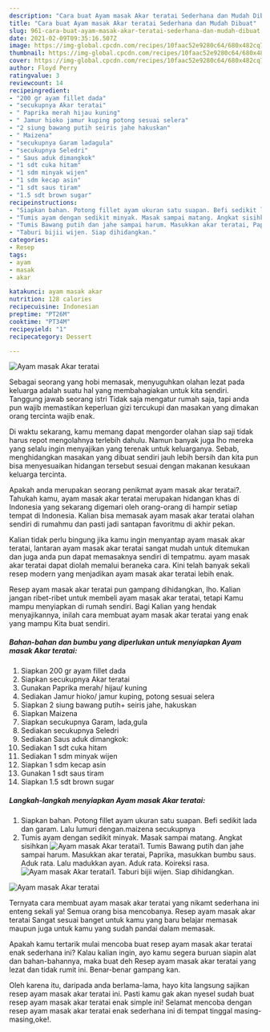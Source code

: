 ```yaml
---
description: "Cara buat Ayam masak Akar teratai Sederhana dan Mudah Dibuat"
title: "Cara buat Ayam masak Akar teratai Sederhana dan Mudah Dibuat"
slug: 961-cara-buat-ayam-masak-akar-teratai-sederhana-dan-mudah-dibuat
date: 2021-02-09T09:35:16.507Z
image: https://img-global.cpcdn.com/recipes/10faac52e9280c64/680x482cq70/ayam-masak-akar-teratai-foto-resep-utama.jpg
thumbnail: https://img-global.cpcdn.com/recipes/10faac52e9280c64/680x482cq70/ayam-masak-akar-teratai-foto-resep-utama.jpg
cover: https://img-global.cpcdn.com/recipes/10faac52e9280c64/680x482cq70/ayam-masak-akar-teratai-foto-resep-utama.jpg
author: Floyd Perry
ratingvalue: 3
reviewcount: 14
recipeingredient:
- "200 gr ayam fillet dada"
- "secukupnya Akar teratai"
- " Paprika merah hijau kuning"
- " Jamur hioko jamur kuping potong sesuai selera"
- "2 siung bawang putih seiris jahe hakuskan"
- " Maizena"
- "secukupnya Garam ladagula"
- "secukupnya Seledri"
- " Saus aduk dimangkok"
- "1 sdt cuka hitam"
- "1 sdm minyak wijen"
- "1 sdm kecap asin"
- "1 sdt saus tiram"
- "1.5 sdt brown sugar"
recipeinstructions:
- "Siapkan bahan. Potong fillet ayam ukuran satu suapan. Befi sedikit lada dan garam. Lalu lumuri dengan.maizena secukupnya"
- "Tumis ayam dengan sedikit minyak. Masak sampai matang. Angkat sisihkan"
- "Tumis Bawang putih dan jahe sampai harum. Masukkan akar teratai, Paprika, masukkan bumbu saus. Aduk rata. Lalu madukkan ayan. Aduk rata. Koireksi rasa."
- "Taburi bijii wijen. Siap dihidangkan."
categories:
- Resep
tags:
- ayam
- masak
- akar

katakunci: ayam masak akar 
nutrition: 128 calories
recipecuisine: Indonesian
preptime: "PT26M"
cooktime: "PT34M"
recipeyield: "1"
recipecategory: Dessert

---
```



![Ayam masak Akar teratai](https://img-global.cpcdn.com/recipes/10faac52e9280c64/680x482cq70/ayam-masak-akar-teratai-foto-resep-utama.jpg)

Sebagai seorang yang hobi memasak, menyuguhkan olahan lezat pada keluarga adalah suatu hal yang membahagiakan untuk kita sendiri. Tanggung jawab seorang istri Tidak saja mengatur rumah saja, tapi anda pun wajib memastikan keperluan gizi tercukupi dan masakan yang dimakan orang tercinta wajib enak.

Di waktu  sekarang, kamu memang dapat mengorder olahan siap saji tidak harus repot mengolahnya terlebih dahulu. Namun banyak juga lho mereka yang selalu ingin menyajikan yang terenak untuk keluarganya. Sebab, menghidangkan masakan yang dibuat sendiri jauh lebih bersih dan kita pun bisa menyesuaikan hidangan tersebut sesuai dengan makanan kesukaan keluarga tercinta. 



Apakah anda merupakan seorang penikmat ayam masak akar teratai?. Tahukah kamu, ayam masak akar teratai merupakan hidangan khas di Indonesia yang sekarang digemari oleh orang-orang di hampir setiap tempat di Indonesia. Kalian bisa memasak ayam masak akar teratai olahan sendiri di rumahmu dan pasti jadi santapan favoritmu di akhir pekan.

Kalian tidak perlu bingung jika kamu ingin menyantap ayam masak akar teratai, lantaran ayam masak akar teratai sangat mudah untuk ditemukan dan juga anda pun dapat memasaknya sendiri di tempatmu. ayam masak akar teratai dapat diolah memalui beraneka cara. Kini telah banyak sekali resep modern yang menjadikan ayam masak akar teratai lebih enak.

Resep ayam masak akar teratai pun gampang dihidangkan, lho. Kalian jangan ribet-ribet untuk membeli ayam masak akar teratai, tetapi Kamu mampu menyiapkan di rumah sendiri. Bagi Kalian yang hendak menyajikannya, inilah cara membuat ayam masak akar teratai yang enak yang mampu Kita buat sendiri.

<!--inarticleads1-->

##### Bahan-bahan dan bumbu yang diperlukan untuk menyiapkan Ayam masak Akar teratai:

1. Siapkan 200 gr ayam fillet dada
1. Siapkan secukupnya Akar teratai
1. Gunakan  Paprika merah/ hijau/ kuning
1. Sediakan  Jamur hioko/ jamur kuping, potong sesuai selera
1. Siapkan 2 siung bawang putih+ seiris jahe, hakuskan
1. Siapkan  Maizena
1. Siapkan secukupnya Garam, lada,gula
1. Sediakan secukupnya Seledri
1. Sediakan  Saus aduk dimangkok:
1. Sediakan 1 sdt cuka hitam
1. Sediakan 1 sdm minyak wijen
1. Siapkan 1 sdm kecap asin
1. Gunakan 1 sdt saus tiram
1. Siapkan 1.5 sdt brown sugar




<!--inarticleads2-->

##### Langkah-langkah menyiapkan Ayam masak Akar teratai:

1. Siapkan bahan. Potong fillet ayam ukuran satu suapan. Befi sedikit lada dan garam. Lalu lumuri dengan.maizena secukupnya
1. Tumis ayam dengan sedikit minyak. Masak sampai matang. Angkat sisihkan
<img src="//assets-global.cpcdn.com/assets/icons/button_play-2c75c40dde080a61004c1f40b05d8f140eaff45d7e9e6481dc71c63d2e7c4909.png" alt="Ayam masak Akar teratai">1. Tumis Bawang putih dan jahe sampai harum. Masukkan akar teratai, Paprika, masukkan bumbu saus. Aduk rata. Lalu madukkan ayan. Aduk rata. Koireksi rasa.
<img src="//assets-global.cpcdn.com/assets/icons/button_play-2c75c40dde080a61004c1f40b05d8f140eaff45d7e9e6481dc71c63d2e7c4909.png" alt="Ayam masak Akar teratai">1. Taburi bijii wijen. Siap dihidangkan.
<img src="//assets-global.cpcdn.com/assets/icons/button_play-2c75c40dde080a61004c1f40b05d8f140eaff45d7e9e6481dc71c63d2e7c4909.png" alt="Ayam masak Akar teratai">



Ternyata cara membuat ayam masak akar teratai yang nikamt sederhana ini enteng sekali ya! Semua orang bisa mencobanya. Resep ayam masak akar teratai Sangat sesuai banget untuk kamu yang baru belajar memasak maupun juga untuk kamu yang sudah pandai dalam memasak.

Apakah kamu tertarik mulai mencoba buat resep ayam masak akar teratai enak sederhana ini? Kalau kalian ingin, ayo kamu segera buruan siapin alat dan bahan-bahannya, maka buat deh Resep ayam masak akar teratai yang lezat dan tidak rumit ini. Benar-benar gampang kan. 

Oleh karena itu, daripada anda berlama-lama, hayo kita langsung sajikan resep ayam masak akar teratai ini. Pasti kamu gak akan nyesel sudah buat resep ayam masak akar teratai enak simple ini! Selamat mencoba dengan resep ayam masak akar teratai enak sederhana ini di tempat tinggal masing-masing,oke!.


